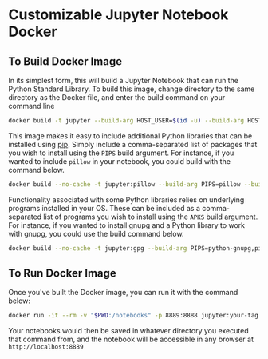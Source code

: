 # Customizable Jupyter Notebook Docker

## To Build Docker Image

In its simplest form, this will build a Jupyter Notebook that can run the Python Standard Library. To build this image, change directory to the same directory as the Docker file, and enter the build command on your command line 

```bash
docker build -t jupyter --build-arg HOST_USER=$(id -u) --build-arg HOST_GROUP=$(id -g) .
```

This image makes it easy to include additional Python libraries that can be installed using [pip](https://pypi.org/). Simply include a comma-separated list of packages that you wish to install using the `PIPS` build argument. For instance, if you wanted to include `pillow` in your notebook, you could build with the command below.

```bash
docker build --no-cache -t jupyter:pillow --build-arg PIPS=pillow --build-arg HOST_USER=$(id -u) --build-arg HOST_GROUP=$(id -g) .
```

Functionality associated with some Python libraries relies on underlying programs installed in your OS. These can be included as a comma-separated list of programs you wish to install using the `APKS` build argument. For instance, if you wanted to install gnupg and a Python library to work with gnupg, you could use the build command below.

```bash
docker build --no-cache -t jupyter:gpg --build-arg PIPS=python-gnupg,pillow --build-arg APKS=gnupg --build-arg HOST_USER=$(id -u) --build-arg HOST_GROUP=$(id -g) .
```

## To Run Docker Image

Once you've built the Docker image, you can run it with the command below:

```bash
docker run -it --rm -v "$PWD:/notebooks" -p 8889:8888 jupyter:your-tag
```

Your notebooks would then be saved in whatever directory you executed that command from, and the notebook will be accessible in any browser at `http://localhost:8889`